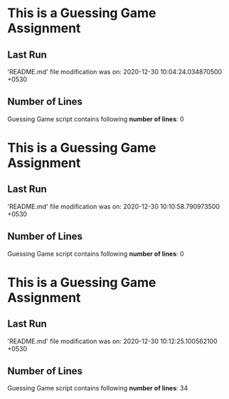 # This is a Guessing Game Assignment
## Last Run
'README.md' file modification was on:
2020-12-30 10:04:24.034870500 +0530
## Number of Lines
Guessing Game script contains following **number of lines**:
0
# This is a Guessing Game Assignment
## Last Run
'README.md' file modification was on:
2020-12-30 10:10:58.790973500 +0530
## Number of Lines
Guessing Game script contains following **number of lines**:
0
# This is a Guessing Game Assignment
## Last Run
'README.md' file modification was on:
2020-12-30 10:12:25.100562100 +0530
## Number of Lines
Guessing Game script contains following **number of lines**:
34
